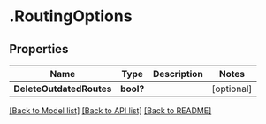 # .RoutingOptions
## Properties

Name | Type | Description | Notes
------------ | ------------- | ------------- | -------------
**DeleteOutdatedRoutes** | **bool?** |  | [optional] 

[[Back to Model list]](../README.md#documentation-for-models) [[Back to API list]](../README.md#documentation-for-api-endpoints) [[Back to README]](../README.md)

